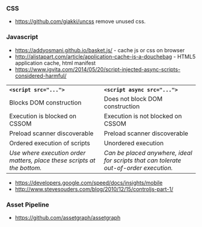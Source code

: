 ### CSS

* https://github.com/giakki/uncss remove unused css.

### Javascript

* https://addyosmani.github.io/basket.js/ - cache js or css on browser
* http://alistapart.com/article/application-cache-is-a-douchebag - HTML5 application cache, html manifest
* https://www.igvita.com/2014/05/20/script-injected-async-scripts-considered-harmful/

<table style="margin-top:1em; text-align:left">
<tbody><tr>
<th width="50%"><code>&lt;script src="..."&gt;</code></th>
<th><code>&lt;script async src="..."&gt;</code></th>
</tr>
<tr>
<td class="red">Blocks DOM construction</td>
<td class="green">Does not block DOM construction</td>
</tr>
<tr>
<td class="red">Execution is blocked on CSSOM</td>
<td class="green">Execution is not blocked on CSSOM</td>
</tr>
<tr>
<td class="green">Preload scanner discoverable</td>
<td class="green">Preload scanner discoverable</td>
</tr>
<tr>
<td class="green">Ordered execution of scripts</td>
<td class="red">Unordered execution</td>
</tr>
<tr style="font-style:italic">
<td>Use where execution order matters, place these scripts at the bottom.</td>
<td>Can be placed anywhere, ideal for scripts that can tolerate out-of-order execution.</td>
</tr>
</tbody></table>

* https://developers.google.com/speed/docs/insights/mobile
* http://www.stevesouders.com/blog/2010/12/15/controljs-part-1/

### Asset Pipeline

* https://github.com/assetgraph/assetgraph
